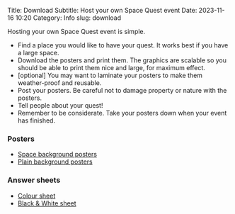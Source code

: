 Title: Download
Subtitle: Host your own Space Quest event
Date: 2023-11-16 10:20
Category: Info
slug: download

<p>Hosting your own Space Quest event is simple.</p>
<ul>
    <li>Find a place you would like to have your quest. It works best if you have a large space.</li>
    <li>Download the posters and print them. The graphics are scalable so you should be able to print them nice and large, for maximum effect.</li>
    <li>[optional] You may want to laminate your posters to make them weather-proof and reusable.</li>
    <li>Post your posters. Be careful not to damage property or nature with the posters.</li>
    <li>Tell people about your quest!
    <li>Remember to be considerate. Take your posters down when your event has finished. </li>
</ul>

<h3>Posters</h3>
<ul>
    <li><a href="https://static.darkmattersheep.net/spacequest/spacequest-posters.pdf">Space background posters <i class="fa-solid fa-arrow-up-right-from-square"></i></a></li>
    <li><a href="https://static.darkmattersheep.net/spacequest/spacequest_plain_combined.pdf">Plain background posters <i class="fa-solid fa-arrow-up-right-from-square"></i></a></li>
</ul>

<h3>Answer sheets</h3>
<ul>
    <li><a href="https://static.darkmattersheep.net/spacequest/Space_Quest_answer_colour.pdf">Colour sheet  <i class="fa-solid fa-arrow-up-right-from-square"></i></a></li>
    <li><a href="https://static.darkmattersheep.net/spacequest/Space_Quest_answer.pdf">Black &amp; White sheet  <i class="fa-solid fa-arrow-up-right-from-square"></i></a></li>
</ul>

